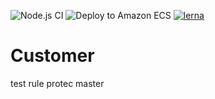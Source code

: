 ![Node.js CI](https://github.com/DTin98/WebAdvanceProject/workflows/Node.js%20CI/badge.svg) ![Deploy to Amazon ECS](https://github.com/DTin98/WebAdvanceProject/workflows/Deploy%20to%20Amazon%20ECS/badge.svg)
[![lerna](https://img.shields.io/badge/maintained%20with-lerna-cc00ff.svg)](https://lerna.js.org/)
# Customer
test rule protec master
